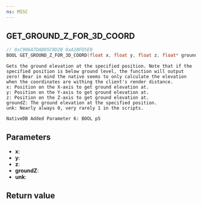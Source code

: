 ```yaml
---
ns: MISC
---
```

## GET_GROUND_Z_FOR_3D_COORD

```c
// 0xC906A7DAB05C8D2B 0xA1BFD5E0
BOOL GET_GROUND_Z_FOR_3D_COORD(float x, float y, float z, float* groundZ, BOOL unk);
```

```
Gets the ground elevation at the specified position. Note that if the specified position is below ground level, the function will output zero! Bear in mind the native seems to only calculate the elevation when the coordinates are withing the client's render distance.
x: Position on the X-axis to get ground elevation at.  
y: Position on the Y-axis to get ground elevation at.  
z: Position on the Z-axis to get ground elevation at.  
groundZ: The ground elevation at the specified position.  
unk: Nearly always 0, very rarely 1 in the scripts.  
```

```
NativeDB Added Parameter 6: BOOL p5
```

## Parameters
* **x**: 
* **y**: 
* **z**: 
* **groundZ**: 
* **unk**: 

## Return value

